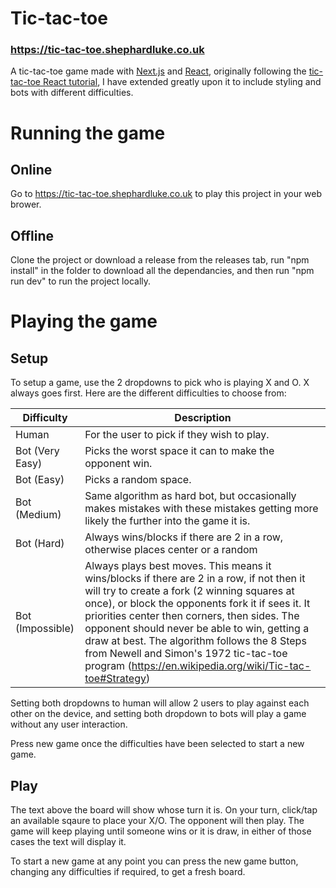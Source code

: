 # Tic-tac-toe
### https://tic-tac-toe.shephardluke.co.uk

A tic-tac-toe game made with [Next.js](https://nextjs.org/) and [React](https://react.dev/), originally following the [tic-tac-toe React tutorial](https://react.dev/learn/tutorial-tic-tac-toe), I have extended greatly upon it to include styling and bots with different difficulties.


# Running the game
## Online 
Go to https://tic-tac-toe.shephardluke.co.uk to play this project in your web brower.

## Offline
Clone the project or download a release from the releases tab, run "npm install" in the folder to download all the dependancies, and then run "npm run dev" to run the project locally.

# Playing the game
## Setup
To setup a game, use the 2 dropdowns to pick who is playing X and O. X always goes first. Here are the different difficulties to choose from: 

|Difficulty      |Description                                                                                                                         |
|----------------|------------------------------------------------------------------------------------------------------------------------------------|
|Human           |For the user to pick if they wish to play.                                                                                          |
|Bot (Very Easy) |Picks the worst space it can to make the opponent win.                                                                              |
|Bot (Easy)      |Picks a random space.                                                                                                               |
|Bot (Medium)    |Same algorithm as hard bot, but occasionally makes mistakes with these mistakes getting more likely the further into the game it is.|
|Bot (Hard)      |Always wins/blocks if there are 2 in a row, otherwise places center or a random                                                     |
|Bot (Impossible)|Always plays best moves. This means it wins/blocks if there are 2 in a row, if not then it will try to create a fork (2 winning squares at once), or block the opponents fork it if sees it. It priorities center then corners, then sides. The opponent should never be able to win, getting a draw at best. The algorithm follows the 8 Steps from Newell and Simon's 1972 tic-tac-toe program (https://en.wikipedia.org/wiki/Tic-tac-toe#Strategy)|

Setting both dropdowns to human will allow 2 users to play against each other on the device, and setting both dropdown to bots will play a game without any user interaction.

Press new game once the difficulties have been selected to start a new game.

## Play
The text above the board will show whose turn it is. On your turn, click/tap an available sqaure to place your X/O. The opponent will then play. The game will keep playing until someone wins or it is draw, in either of those cases the text will display it.

To start a new game at any point you can press the new game button, changing any difficulties if required, to get a fresh board.
